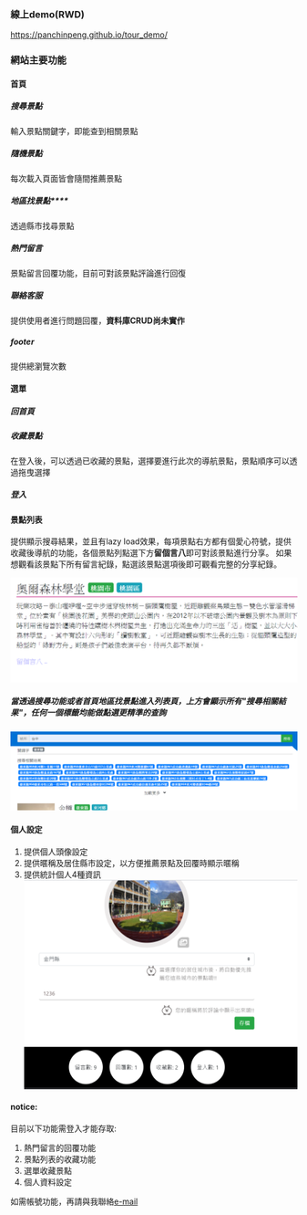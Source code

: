 
### 線上demo(RWD)
https://panchinpeng.github.io/tour_demo/


### 網站主要功能
#### 首頁
##### 搜尋景點
輸入景點關鍵字，即能查到相關景點
##### 隨機景點
每次載入頁面皆會隨間推薦景點
##### 地區找景點****
透過縣市找尋景點
##### 熱門留言
景點留言回覆功能，目前可對該景點評論進行回復
##### 聯絡客服
提供使用者進行問題回覆，**資料庫CRUD尚未實作**
##### footer
提供總瀏覽次數

#### 選單
##### 回首頁
##### 收藏景點
在登入後，可以透過已收藏的景點，選擇要進行此次的導航景點，景點順序可以透過拖曳選擇
##### 登入
#### 景點列表
提供顯示搜尋結果，並且有lazy load效果，每項景點右方都有個愛心符號，提供收藏後導航的功能，各個景點列點選下方**留個言八**即可對該景點進行分享。
如果想觀看該景點下所有留言紀錄，點選該景點選項後即可觀看完整的分享紀錄。

![image](https://github.com/panchinpeng/tour_demo/blob/master/readmePic/2.PNG)
##### 當透過搜尋功能或者首頁地區找景點進入列表頁，上方會顯示所有"搜尋相關結果"，任何一個標籤均能做點選更精準的查詢
![image](https://github.com/panchinpeng/tour_demo/blob/master/readmePic/1.PNG)

#### 個人設定
1. 提供個人頭像設定
2. 提供暱稱及居住縣市設定，以方便推薦景點及回覆時顯示暱稱
3. 提供統計個人4種資訊
![image](https://github.com/panchinpeng/tour_demo/blob/master/readmePic/3.PNG)

#### notice:
目前以下功能需登入才能存取:
1. 熱門留言的回覆功能
2. 景點列表的收藏功能
3. 選單收藏景點
4. 個人資料設定



如需帳號功能，再請與我聯絡<a href="mailto:a84155844@gmail.com">e-mail</a>

